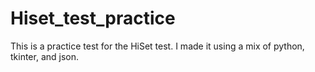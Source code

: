 # Hiset_test_practice
This is a practice test for the HiSet test. I made it using a mix of python, tkinter, and json.
